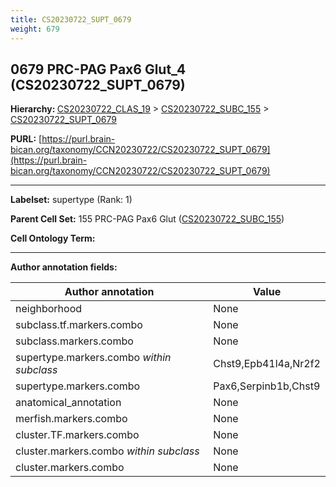 ```yaml
---
title: CS20230722_SUPT_0679
weight: 679
---
```

## 0679 PRC-PAG Pax6 Glut_4 (CS20230722_SUPT_0679)
<b>Hierarchy: </b>
[CS20230722_CLAS_19](../CS20230722_CLAS_19) >
[CS20230722_SUBC_155](../CS20230722_SUBC_155) >
[CS20230722_SUPT_0679](../CS20230722_SUPT_0679)

**PURL:** [https://purl.brain-bican.org/taxonomy/CCN20230722/CS20230722_SUPT_0679](https://purl.brain-bican.org/taxonomy/CCN20230722/CS20230722_SUPT_0679)

---


**Labelset:** supertype (Rank: 1)

**Parent Cell Set:** 155 PRC-PAG Pax6 Glut ([CS20230722_SUBC_155](../CS20230722_SUBC_155))



**Cell Ontology Term:** 

[MARKER GENES.]: #


---

[TRANSFERRED ANNOTATIONS.]: #


[AUTHOR ANNOTATION FIELDS.]: #


**Author annotation fields:**

| Author annotation | Value |
|-------------------|-------|
|neighborhood|None|
|subclass.tf.markers.combo|None|
|subclass.markers.combo|None|
|supertype.markers.combo _within subclass_|Chst9,Epb41l4a,Nr2f2|
|supertype.markers.combo|Pax6,Serpinb1b,Chst9|
|anatomical_annotation|None|
|merfish.markers.combo|None|
|cluster.TF.markers.combo|None|
|cluster.markers.combo _within subclass_|None|
|cluster.markers.combo|None|
